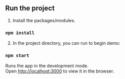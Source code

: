 ## Run the project

1. Install the packages/modules.

### `npm install`

2. In the project directory, you can run to begin demo:

### `npm start`

Runs the app in the development mode.\
Open [http://localhost:3000](http://localhost:3000) to view it in the browser.
